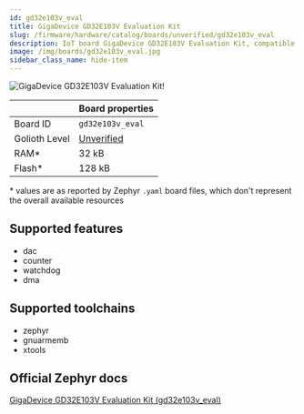 ```yaml
---
id: gd32e103v_eval
title: GigaDevice GD32E103V Evaluation Kit
slug: /firmware/hardware/catalog/boards/unverified/gd32e103v_eval
description: IoT board GigaDevice GD32E103V Evaluation Kit, compatible with Golioth at unverified level.
image: /img/boards/gd32e103v_eval.jpg
sidebar_class_name: hide-item
---
```


[//]: # (This is an auto-generated file, do not edit! Changes to it will be lost upon re-generation)

![GigaDevice GD32E103V Evaluation Kit!](/img/boards/gd32e103v_eval.jpg "GigaDevice GD32E103V Evaluation Kit")

|                | Board properties     |
| -------------  | -------------------- |
| Board ID       | `gd32e103v_eval` |
| Golioth Level  | [Unverified](/firmware/hardware#unverified-boards) |
| RAM*           | 32 kB |
| Flash*         | 128 kB |

\* values are as reported by Zephyr `.yaml` board files, which don't represent the overall available resources



## Supported features

* dac
* counter
* watchdog
* dma

## Supported toolchains

* zephyr
* gnuarmemb
* xtools

## Official Zephyr docs

[GigaDevice GD32E103V Evaluation Kit (gd32e103v_eval)](https://docs.zephyrproject.org/latest/boards/gd/gd32e103v_eval/doc/index.html)
